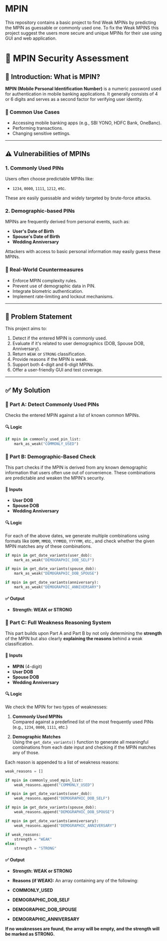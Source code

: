 # MPIN
This repository contains a basic project to find Weak MPINs by predicting the MPIN as guessable or commonly used one. To fix the Weak MPINS this project suggest the users more secure and unique MPINs for their use using GUI and web application.

# 🔐 MPIN Security Assessment

## 📘 Introduction: What is MPIN?

**MPIN (Mobile Personal Identification Number)** is a numeric password used for authentication in mobile banking applications. It generally consists of 4 or 6 digits and serves as a second factor for verifying user identity.

### 🏦 Common Use Cases
- Accessing mobile banking apps (e.g., SBI YONO, HDFC Bank, OneBanc).
- Performing transactions.
- Changing sensitive settings.

---

## ⚠️ Vulnerabilities of MPINs

### 1. **Commonly Used PINs**
Users often choose predictable MPINs like:
- `1234`, `0000`, `1111`, `1212`, etc.

These are easily guessable and widely targeted by brute-force attacks.

### 2. **Demographic-based PINs**
MPINs are frequently derived from personal events, such as:
- **User's Date of Birth**
- **Spouse's Date of Birth**
- **Wedding Anniversary**

Attackers with access to basic personal information may easily guess these MPINs.

### 🔐 Real-World Countermeasures
- Enforce MPIN complexity rules.
- Prevent use of demographic data in PIN.
- Integrate biometric authentication.
- Implement rate-limiting and lockout mechanisms.

---

## 📌 Problem Statement

This project aims to:
1. Detect if the entered MPIN is commonly used.
2. Evaluate if it's related to user demographics (DOB, Spouse DOB, Anniversary).
3. Return `WEAK` or `STRONG` classification.
4. Provide reasons if the MPIN is weak.
5. Support both 4-digit and 6-digit MPINs.
6. Offer a user-friendly GUI and test coverage.

---

## ✅ My Solution

### 🧩 Part A: Detect Commonly Used PINs
Checks the entered MPIN against a list of known common MPINs.

#### 🔍 Logic
```python
if mpin in commonly_used_pin_list:
    mark_as_weak("COMMONLY_USED")
`````

### 🧩 Part B: Demographic-Based Check

This part checks if the MPIN is derived from any known demographic information that users often use out of convenience. These combinations are predictable and weaken the MPIN's security.

#### 🧠 Inputs

- **User DOB**
- **Spouse DOB**
- **Wedding Anniversary**

#### 🔍 Logic

For each of the above dates, we generate multiple combinations using formats like `DDMM`, `MMDD`, `YYMMDD`, `YYYYMM`, etc., and check whether the given MPIN matches any of these combinations.

```python
if mpin in get_date_variants(user_dob):
    mark_as_weak("DEMOGRAPHIC_DOB_SELF")

if mpin in get_date_variants(spouse_dob):
    mark_as_weak("DEMOGRAPHIC_DOB_SPOUSE")

if mpin in get_date_variants(anniversary):
    mark_as_weak("DEMOGRAPHIC_ANNIVERSARY")
`````
#### ✅ Output
- **Strength: WEAK or STRONG**
### 🧩 Part C: Full Weakness Reasoning System

This part builds upon Part A and Part B by not only determining the **strength** of the MPIN but also clearly **explaining the reasons** behind a weak classification.

#### 🧠 Inputs

- **MPIN** (4-digit)
- **User DOB**
- **Spouse DOB**
- **Wedding Anniversary**

#### 🔍 Logic

We check the MPIN for two types of weaknesses:

1. **Commonly Used MPINs**  
   Compared against a predefined list of the most frequently used PINs (e.g., `1234`, `0000`, `1111`, etc.)

2. **Demographic Matches**  
   Using the `get_date_variants()` function to generate all meaningful combinations from each date input and checking if the MPIN matches any of those.

Each reason is appended to a list of weakness reasons:

```python
weak_reasons = []

if mpin in commonly_used_mpin_list:
    weak_reasons.append("COMMONLY_USED")

if mpin in get_date_variants(user_dob):
    weak_reasons.append("DEMOGRAPHIC_DOB_SELF")

if mpin in get_date_variants(spouse_dob):
    weak_reasons.append("DEMOGRAPHIC_DOB_SPOUSE")

if mpin in get_date_variants(anniversary):
    weak_reasons.append("DEMOGRAPHIC_ANNIVERSARY")

if weak_reasons:
    strength = "WEAK"
else:
    strength = "STRONG"
`````
#### ✅ Output
- **Strength: WEAK or STRONG**

- **Reasons (if WEAK):** An array containing any of the following:

- **COMMONLY_USED**

- **DEMOGRAPHIC_DOB_SELF**

- **DEMOGRAPHIC_DOB_SPOUSE**

- **DEMOGRAPHIC_ANNIVERSARY**

**If no weaknesses are found, the array will be empty, and the strength will be marked as STRONG.**
